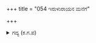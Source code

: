 +++
title = "054 ಇರುಳುರಾಯನ ಮನೆಗೆ"

+++

<details><summary>ಗದ್ಯ (ಕ.ಗ.ಪ) </summary>

54. ರಾತ್ರಿ ಎಂಬ ರಾಜನ ಮನೆಗೆ ಹಗಲು ಕಪ್ಪ ಕಾಣಿಕೆಯನ್ನು ಸಲ್ಲಿಸುವಂತೆ ಕೆಲವು ಸೈನಿಕರನ್ನು ಕೊಂದು ಉಂಟಾದ ಅಹಂಕಾರದಿಂದ ಯಾರೊಡನೆ ಈ ಗರ್ವವನ್ನು ತೋರಿಸುತ್ತಿರುವೆನೆಂಬುದನ್ನು ಮರೆತಿದ್ದೀಯೆ. ರಣರಂಗದಿಂದ ಹಿಂದಿರುಗುವುದು ಒಳ್ಳೆಯದು ಎನ್ನುತ್ತಾ ಚೂಪಾದ ತುದಿಯುಳ್ಳ ಮೊಗ್ಗಿನಂತಿರುವ ಬಾಣಗಳನ್ನು ಒಂದೇ ಸಮನೆ ಅಭಿಮನ್ಯುವಿನ ಮೇಲೆ ಕರ್ಣನು ಸುರಿಸಿದನು. ಮರಿದುಂಬಿಗಳು ಕೆಂದಾವರೆಯ ಹೂವಿಗೆ ಮುತ್ತಿಕೊಳ್ಳುವಂತೆ ಬಾಣಗಳು ಅಭಿಮನ್ಯುವಿನ ದೇಹವನ್ನು ಹೊಕ್ಕವು.
</details>
